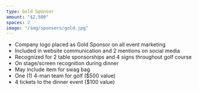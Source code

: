 ```yaml
---
type: Gold Sponsor
amount: "$2,500"
spaces: 2
image: "/img/sponsors/gold.jpg"
---
```


* Company logo placed as Gold Sponsor on all event marketing
* Included in website communication and 2 mentions on social media
* Recognized for 2 table sponsorships and 4 signs throughout golf course
* On stage/screen recognition during dinner
* May include item for swag bag
* One (1) 4-man team for golf ($500 value)
* 4 tickets to the dinner event ($100 value)